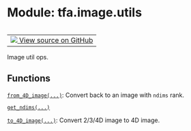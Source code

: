 <div itemscope itemtype="http://developers.google.com/ReferenceObject">
<meta itemprop="name" content="tfa.image.utils" />
<meta itemprop="path" content="Stable" />
</div>

# Module: tfa.image.utils


<table class="tfo-notebook-buttons tfo-api" align="left">

<td>
  <a target="_blank" href="https://github.com/tensorflow/addons/tree/r0.6/tensorflow_addons/image/utils.py">
    <img src="https://www.tensorflow.org/images/GitHub-Mark-32px.png" />
    View source on GitHub
  </a>
</td></table>



Image util ops.

<!-- Placeholder for "Used in" -->


## Functions

[`from_4D_image(...)`](../../tfa/image/utils/from_4D_image.md): Convert back to an image with `ndims` rank.

[`get_ndims(...)`](../../tfa/image/utils/get_ndims.md)

[`to_4D_image(...)`](../../tfa/image/utils/to_4D_image.md): Convert 2/3/4D image to 4D image.


